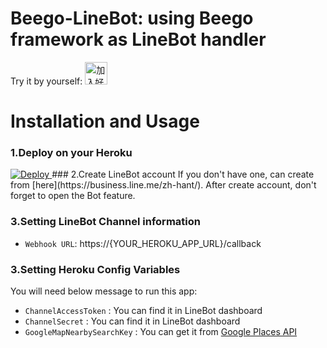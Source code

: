 # Beego-LineBot: using Beego framework as LineBot handler
Try it by yourself:
<a href="http://qr-official.line.me/M/93By7CZ7co.png" target="_blank"><img height="36" border="0" alt="加入好友" src="https://scdn.line-apps.com/n/line_add_friends/btn/zh-Hant.png"></a>

# Installation and Usage
### 1.Deploy on your Heroku
<a href="https://heroku.com/deploy">
  <img src="https://www.herokucdn.com/deploy/button.svg" alt="Deploy">
</a>
### 2.Create LineBot account
If you don't have one, can create from [here](https://business.line.me/zh-hant/).
After create account, don't forget to open the Bot feature.

### 3.Setting LineBot Channel information
- `Webhook URL`: https://{YOUR_HEROKU_APP_URL}/callback

### 3.Setting Heroku Config Variables
You will need below message to run this app:
- `ChannelAccessToken` : You can find it in LineBot dashboard
- `ChannelSecret` : You can find it in LineBot dashboard
- `GoogleMapNearbySearchKey` : You can get it from [Google Places API](https://developers.google.com/places/)
